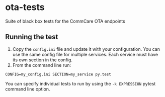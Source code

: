 # ota-tests
Suite of black box tests for the CommCare OTA endpoints

## Running the test

1. Copy the `config.ini` file and update it with your configuration. You can use the same config file
for multiple services. Each service must have its own section in the config.
2. From the command line run:
```
CONFIG=my_config.ini SECTION=my_service py.test
```

You can specify individual tests to run by using the `-k EXPRESSION` pytest command line option.
